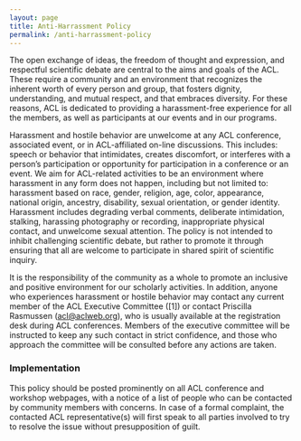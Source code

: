 ```yaml
---
layout: page
title: Anti-Harrassment Policy
permalink: /anti-harrassment-policy
---
```


The open exchange of ideas, the freedom of thought and expression, and respectful scientific debate are central to the aims and goals of the ACL. These require a community and an environment that recognizes the inherent worth of every person and group, that fosters dignity, understanding, and mutual respect, and that embraces diversity. For these reasons, ACL is dedicated to providing a harassment-free experience for all the members, as well as participants at our events and in our programs.

Harassment and hostile behavior are unwelcome at any ACL conference, associated event, or in ACL-affiliated on-line discussions. This includes: speech or behavior that intimidates, creates discomfort, or interferes with a person’s participation or opportunity for participation in a conference or an event. We aim for ACL-related activities to be an environment where harassment in any form does not happen, including but not limited to: harassment based on race, gender, religion, age, color, appearance, national origin, ancestry, disability, sexual orientation, or gender identity. Harassment includes degrading verbal comments, deliberate intimidation, stalking, harassing photography or recording, inappropriate physical contact, and unwelcome sexual attention. The policy is not intended to inhibit challenging scientific debate, but rather to promote it through ensuring that all are welcome to participate in shared spirit of scientific inquiry.

It is the responsibility of the community as a whole to promote an inclusive and positive environment for our scholarly activities. In addition, anyone who experiences harassment or hostile behavior may contact any current member of the ACL Executive Committee ([1]) or contact Priscilla Rasmussen (acl@aclweb.org), who is usually available at the registration desk during ACL conferences. Members of the executive committee will be instructed to keep any such contact in strict confidence, and those who approach the committee will be consulted before any actions are taken.

### Implementation

This policy should be posted prominently on all ACL conference and workshop webpages, with a notice of a list of people who can be contacted by community members with concerns. In case of a formal complaint, the contacted ACL representative(s) will first speak to all parties involved to try to resolve the issue without presupposition of guilt.

